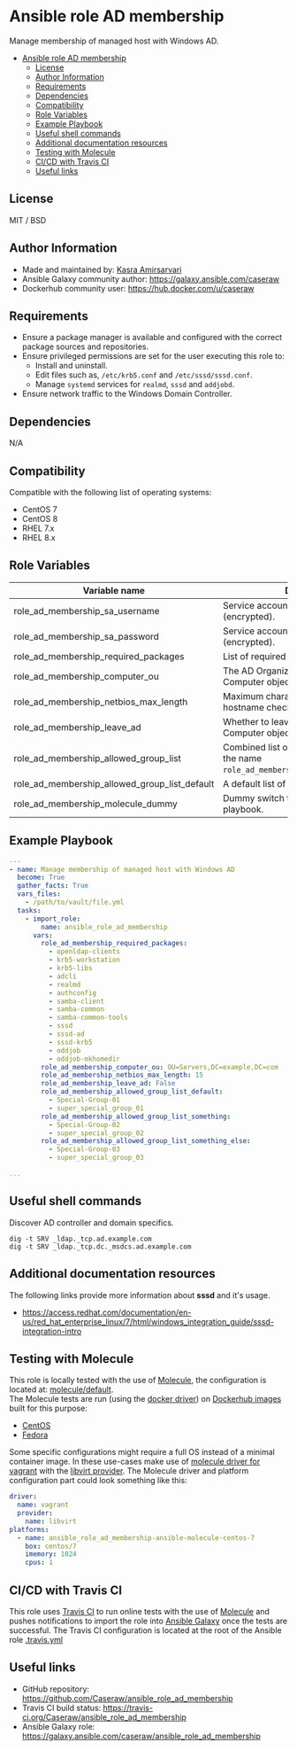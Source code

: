 # Ansible role AD membership

Manage membership of managed host with Windows AD.

- [Ansible role AD membership](#ansible-role-ad-membership)
  - [License](#license)
  - [Author Information](#author-information)
  - [Requirements](#requirements)
  - [Dependencies](#dependencies)
  - [Compatibility](#compatibility)
  - [Role Variables](#role-variables)
  - [Example Playbook](#example-playbook)
  - [Useful shell commands](#useful-shell-commands)
  - [Additional documentation resources](#additional-documentation-resources)
  - [Testing with Molecule](#testing-with-molecule)
  - [CI/CD with Travis CI](#cicd-with-travis-ci)
  - [Useful links](#useful-links)

## License

MIT / BSD

## Author Information

- Made and maintained by: [Kasra Amirsarvari](https://www.linkedin.com/in/caseraw)
- Ansible Galaxy community author: <https://galaxy.ansible.com/caseraw>
- Dockerhub community user: <https://hub.docker.com/u/caseraw>

## Requirements

- Ensure a package manager is available and configured with the correct package sources and repositories.
- Ensure privileged permissions are set for the user executing this role to:
  - Install and uninstall.
  - Edit files such as, `/etc/krb5.conf` and `/etc/sssd/sssd.conf`.
  - Manage `systemd` services for `realmd`, `sssd` and `addjobd`.
- Ensure network traffic to the Windows Domain Controller.

## Dependencies

N/A

## Compatibility

Compatible with the following list of operating systems:

- CentOS 7
- CentOS 8
- RHEL 7.x
- RHEL 8.x

## Role Variables

| Variable name | Description |
|---------------|-------------|
| role_ad_membership_sa_username | Service account username for the AD (encrypted). |
| role_ad_membership_sa_password | Service account password for the AD (encrypted). |
| role_ad_membership_required_packages | List of required packages to install. |
| role_ad_membership_computer_ou | The AD Organizational Unit to place the Computer object in. |
| role_ad_membership_netbios_max_length | Maximum character length for Netbios hostname check. |
| role_ad_membership_leave_ad | Whether to leave the AD and remove the Computer object from the OU. |
| role_ad_membership_allowed_group_list | Combined list of other lists that start with the name `role_ad_membership_allowed_group_list_`. |
| role_ad_membership_allowed_group_list_default | A default list of groups to allow. |
| role_ad_membership_molecule_dummy | Dummy switch to bypass entire converge playbook. |

## Example Playbook

```yaml
---
- name: Manage membership of managed host with Windows AD
  become: True
  gather_facts: True
  vars_files:
    - /path/to/vault/file.yml
  tasks:
    - import_role:
        name: ansible_role_ad_membership
      vars:
        role_ad_membership_required_packages:
          - openldap-clients
          - krb5-workstation
          - krb5-libs
          - adcli
          - realmd
          - authconfig
          - samba-client
          - samba-common
          - samba-common-tools
          - sssd
          - sssd-ad
          - sssd-krb5
          - oddjob
          - oddjob-mkhomedir
        role_ad_membership_computer_ou: OU=Servers,DC=example,DC=com
        role_ad_membership_netbios_max_length: 15
        role_ad_membership_leave_ad: False
        role_ad_membership_allowed_group_list_default:
          - Special-Group-01
          - super_special_group_01
        role_ad_membership_allowed_group_list_something:
          - Special-Group-02
          - super_special_group_02
        role_ad_membership_allowed_group_list_something_else:
          - Special-Group-03
          - super_special_group_03

...
```

## Useful shell commands

Discover AD controller and domain specifics.

```shell
dig -t SRV _ldap._tcp.ad.example.com
dig -t SRV _ldap._tcp.dc._msdcs.ad.example.com
```

## Additional documentation resources

The following links provide more information about **sssd** and it's usage.

- <https://access.redhat.com/documentation/en-us/red_hat_enterprise_linux/7/html/windows_integration_guide/sssd-integration-intro>

## Testing with Molecule

This role is locally tested with the use of [Molecule](https://molecule.readthedocs.io/en/latest/), the configuration is located at: [molecule/default](molecule/default).  
The Molecule tests are run (using the [docker driver](https://molecule.readthedocs.io/en/latest/configuration.html#docker)) on [Dockerhub images](https://hub.docker.com/u/caseraw) built for this purpose:

- [CentOS](https://hub.docker.com/r/caseraw/ansible-molecule-centos)
- [Fedora](https://hub.docker.com/r/caseraw/ansible-molecule-fedora)

Some specific configurations might require a full OS instead of a minimal container image. In these use-cases make use of [molecule driver for vagrant](https://molecule.readthedocs.io/en/latest/configuration.html#vagrant) with the [libvirt provider](https://molecule.readthedocs.io/en/latest/configuration.html#molecule-vagrant-module). The Molecule driver and platform configuration part could look something like this:

```yaml
driver:
  name: vagrant
  provider:
    name: libvirt
platforms:
  - name: ansible_role_ad_membership-ansible-molecule-centos-7
    box: centos/7
    imemory: 1024
    cpus: 1
```

## CI/CD with Travis CI

This role uses [Travis CI](https://travis-ci.org/) to run online tests with the use of [Molecule](https://molecule.readthedocs.io/en/latest/) and pushes notifications to import the role into [Ansible Galaxy](https://galaxy.ansible.com/) once the tests are successful. The Travis CI configuration is located at the root of the Ansible role [.travis.yml](.travis.yml)

## Useful links

- GitHub repository: <https://github.com/Caseraw/ansible_role_ad_membership>
- Travis CI build status: <https://travis-ci.org/Caseraw/ansible_role_ad_membership>
- Ansible Galaxy role: <https://galaxy.ansible.com/caseraw/ansible_role_ad_membership>